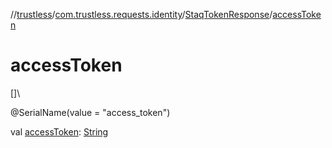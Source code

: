 //[trustless](../../../index.md)/[com.trustless.requests.identity](../index.md)/[StaqTokenResponse](index.md)/[accessToken](access-token.md)

# accessToken

[]\

@SerialName(value = &quot;access_token&quot;)

val [accessToken](access-token.md): [String](https://kotlinlang.org/api/latest/jvm/stdlib/kotlin/-string/index.html)
